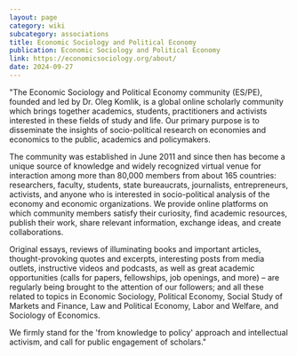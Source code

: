 ```yaml
---
layout: page
category: wiki
subcategory: associations
title: Economic Sociology and Political Economy
publication: Economic Sociology and Political Economy
link: https://economicsociology.org/about/
date: 2024-09-27
---
```


"The Economic Sociology and Political Economy community (ES/PE), founded and led by Dr. Oleg Komlik, is a global online scholarly community which brings together academics, students, practitioners and activists interested in these fields of study and life. Our primary purpose is to disseminate the insights of socio-political research on economies and economics to the public, academics and policymakers.

The community was established in June 2011 and since then has become a unique source of knowledge and widely recognized virtual venue for interaction among more than 80,000 members from about 165 countries: researchers, faculty, students, state bureaucrats, journalists, entrepreneurs, activists, and anyone who is interested in socio-political analysis of the economy and economic organizations. We provide online platforms on which community members satisfy their curiosity, find academic resources, publish their work, share relevant information, exchange ideas, and create collaborations.

Original essays, reviews of illuminating books and important articles, thought-provoking quotes and excerpts, interesting posts from media outlets, instructive videos and podcasts, as well as great academic opportunities (calls for papers, fellowships, job openings, and more) – are regularly being brought to the attention of our followers; and all these related to topics in Economic Sociology, Political Economy, Social Study of Markets and Finance, Law and Political Economy, Labor and Welfare, and Sociology of Economics.

We firmly stand for the 'from knowledge to policy' approach and intellectual activism, and call for public engagement of scholars."
